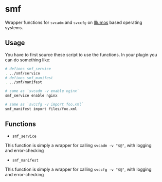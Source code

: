 smf
===

Wrapper functions for `svcadm` and `svccfg` on [Illumos](http://illumos.org/) based
operating systems.

Usage
-----

You have to first source these script to use the functions.  In your plugin you
can do something like:

``` bash
# defines smf_service
. ../smf/service
# defines smf_manifest
. ../smf/manifest

# same as `svcadm -v enable nginx`
smf_service enable nginx

# same as `svccfg -v import foo.xml`
smf_manifest import files/foo.xml
```

Functions
---------

- `smf_service`

This function is simply a wrapper for calling `svcadm -v "$@"`, with logging
and error-checking

- `smf_manifest`

This function is simply a wrapper for calling `svccfg -v "$@"`, with logging
and error-checking
